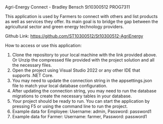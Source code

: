 Agri-Energy Connect - Bradley Bensch St10300512 PROG7311

This application is used by Farmers to connect with others and list products as well as services they offer. Its main goal is to bridge the gap
between the agricultural sector and green energy technology providers.

Github Link: https://github.com/ST10300512/St10300512-AgriEnergy

How to access or use this application:
1. Clone the repository to your local machine with the link provided above. Or Unzip the compressed file provided with the project solution and all
   the necessary files.
2. Open the project using Visual Studio 2022 or any other IDE that supports .NET Core.
3. You may need to update the connection string in the appsettings.json file to match your local database configuration.
4. After updating the connection string, you may need to run the database migrations to create the necessary tables in your database.
5. Your project should be ready to run. You can start the application by pressing F5 or using the command line to run the project.
6. Example data for Employee: Username: admin, Password: password1
7. Example data for Farmer: Username: farmer, Password: password1
